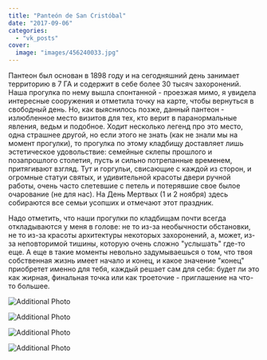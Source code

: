 ```yaml
---
title: "Panteón de San Cristóbal"
date: "2017-09-06"
categories: 
  - "vk_posts"
cover:
  image: "images/456240033.jpg"
---
```


Пантеон был основан в 1898 году и на сегодняшний день занимает территорию в 7 ГА и содержит в себе более 30 тысяч захоронений. Наша прогулка по нему вышла спонтанной - проезжая мимо, я увидела интересные сооружения и отметила точку на карте, чтобы вернуться в свободный день. Но, как выяснилось позже, данный пантеон - излюбленное место визитов для тех, кто верит в паранормальные явления, ведьм и подобное. Ходит несколько легенд про это место, одна страшнее другой, но если этого не знать (как не знали мы на момент прогулки), то прогулка по этому кладбищу доставляет лишь эстетическое удовольствие: семейные склепы прошлого и позапрошлого столетия, пусть и сильно потрепанные временем, притягивают взгляд. Тут и горгульи, свисающие с каждой из сторон, и огромные статуи святых, и удивительной красоты двери ручной работы, очень часто слетевшие с петель и потерявшие свое былое очарование (не для нас). На День Мертвых (1 и 2 ноября) здесь собираются все семьи усопших и отмечают этот праздник.

<!--more-->

Надо отметить, что наши прогулки по кладбищам почти всегда откладываются у меня в голове: не то из-за необычности обстановки, не то из-за красоты архитектуры некоторых захоронений, а, может, из-за неповторимой тишины, которую очень сложно "услышать" где-то еще. А еще в такие моменты невольно задумываешься о том, что твоя собственная жизнь имеет начало и конец, и какое значение "конец" приобретет именно для тебя, каждый решает сам для себя: будет ли это как жирная, финальная точка или как троеточие - приглашение на что-то большее.

![Additional Photo](https://vodpop.ru/wp-content/uploads/2023/07/456240034.jpg)

![Additional Photo](https://vodpop.ru/wp-content/uploads/2023/07/456240035.jpg)

![Additional Photo](https://vodpop.ru/wp-content/uploads/2023/07/456240036.jpg)

![Additional Photo](https://vodpop.ru/wp-content/uploads/2023/07/456240037.jpg)
